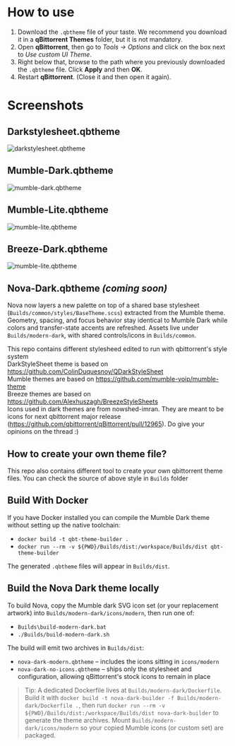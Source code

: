 # How to use

1. Download the `.qbtheme` file of your taste. We recommend you download it in a **qBittorrent Themes** folder, but it is not mandatory.
2. Open **qBittorrent**, then go to *Tools -> Options* and click on the box next to *Use custom UI Theme*.
3. Right below that, browse to the path where you previously downloaded the `.qbtheme` file. Click **Apply** and then **OK**.
4. Restart **qBittorrent**. (Close it and then open it again).

# Screenshots
## Darkstylesheet.qbtheme
![darkstylesheet.qbtheme](screenshots/darkstylesheet.JPG)
## Mumble-Dark.qbtheme
![mumble-dark.qbtheme](screenshots/mumble-dark.JPG)
## Mumble-Lite.qbtheme
![mumble-lite.qbtheme](screenshots/mumble-lite.JPG)
## Breeze-Dark.qbtheme
![mumble-lite.qbtheme](screenshots/breeze-dark.JPG)
## Nova-Dark.qbtheme *(coming soon)*
Nova now layers a new palette on top of a shared base stylesheet (`Builds/common/styles/BaseTheme.scss`) extracted from the Mumble theme. Geometry, spacing, and focus behavior stay identical to Mumble Dark while colors and transfer-state accents are refreshed. Assets live under `Builds/modern-dark`, with shared controls/icons in `Builds/common`.

This repo contains different stylesheed edited to run with qbittorrent's style system  
DarkStyleSheet theme is based on https://github.com/ColinDuquesnoy/QDarkStyleSheet  
Mumble themes are based on https://github.com/mumble-voip/mumble-theme  
Breeze themes are based on https://github.com/Alexhuszagh/BreezeStyleSheets  
Icons used in dark themes are from nowshed-imran. They are meant to be icons for next qbittorrent major release (https://github.com/qbittorrent/qBittorrent/pull/12965). Do give your opinions on the thread :)


## How to create your own theme file?
This repo also contains different tool to create your own qbittorrent theme files.
You can check the source of above style in `Builds` folder

## Build With Docker

If you have Docker installed you can compile the Mumble Dark theme without setting up the native toolchain:

- `docker build -t qbt-theme-builder .`
- `docker run --rm -v ${PWD}/Builds/dist:/workspace/Builds/dist qbt-theme-builder`

The generated `.qbtheme` files will appear in `Builds/dist`.

## Build the Nova Dark theme locally

To build Nova, copy the Mumble dark SVG icon set (or your replacement artwork) into `Builds/modern-dark/icons/modern`, then run one of:

- `Builds\build-modern-dark.bat`
- `./Builds/build-modern-dark.sh`

The build will emit two archives in `Builds/dist`:

- `nova-dark-modern.qbtheme` – includes the icons sitting in `icons/modern`
- `nova-dark-no-icons.qbtheme` – ships only the stylesheet and configuration, allowing qBittorrent's stock icons to remain in place

> Tip: A dedicated Dockerfile lives at `Builds/modern-dark/Dockerfile`. Build it with `docker build -t nova-dark-builder -f Builds/modern-dark/Dockerfile .`, then run `docker run --rm -v ${PWD}/Builds/dist:/workspace/Builds/dist nova-dark-builder` to generate the theme archives. Mount `Builds/modern-dark/icons/modern` so your copied Mumble icons (or custom set) are packaged.
